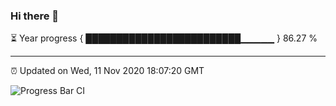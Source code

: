 ### Hi there 👋

⏳ Year progress { █████████████████████████▁▁▁▁▁ } 86.27 %

---

⏰ Updated on Wed, 11 Nov 2020 18:07:20 GMT

![Progress Bar CI](https://github.com/liununu/liununu/workflows/Progress%20Bar%20CI/badge.svg)
